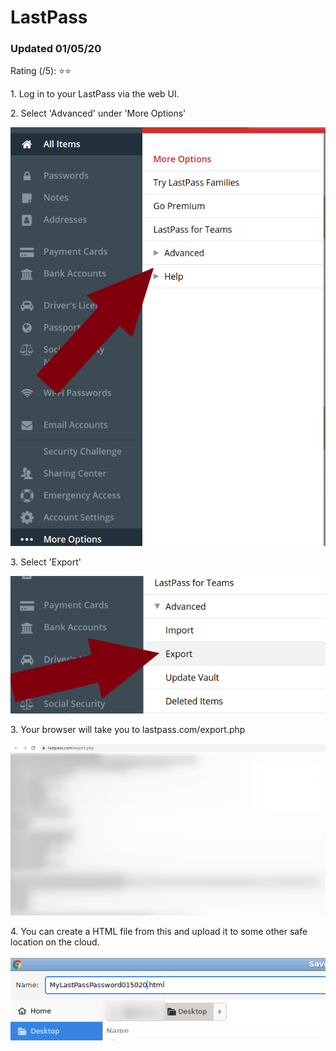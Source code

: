 # LastPass

### Updated 01/05/20

Rating (/5): ⭐⭐


<p>1. Log in to your LastPass via the web UI.</p>

<p>2. Select 'Advanced' under 'More Options'

![LP](/images/lp1.png)


<p>3. Select 'Export'

![LP](/images/lp2.png)

<p>3. Your browser will take you to lastpass.com/export.php

![LP](/images/lp3.png)

<p>4. You can create a HTML file from this and upload it to some other safe location on the cloud.

![LP](/images/lp4.png)
